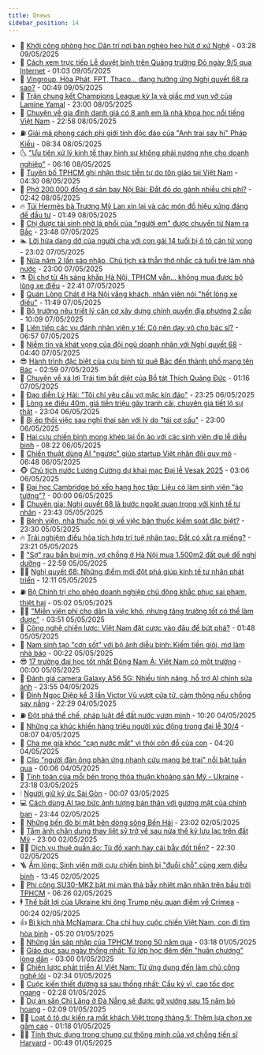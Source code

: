 ```yaml
---
title: Dnews
sidebar_position: 14
---
```


<!-- dantri-dnews:START -->
- 🤠 [Khởi công phòng học Dân trí nơi bản nghèo heo hút ở xứ Nghệ](https://dantri.com.vn/tam-long-nhan-ai/khoi-cong-phong-hoc-dan-tri-noi-ban-ngheo-heo-hut-o-xu-nghe-20250509085706676.htm) - 03:28 09/05/2025
- 🌈 [Cách xem trực tiếp Lễ duyệt binh trên Quảng trường Đỏ ngày 9/5 qua Internet](https://dantri.com.vn/cong-nghe/cach-xem-truc-tiep-le-duyet-binh-tren-quang-truong-do-ngay-95-qua-internet-20250509013752601.htm) - 01:03 09/05/2025
- 🐎 [Vingroup, Hòa Phát, FPT, Thaco... đang hưởng ứng Nghị quyết 68 ra sao?](https://dantri.com.vn/kinh-doanh/vingroup-hoa-phat-fpt-thaco-dang-huong-ung-nghi-quyet-68-ra-sao-20250507213546581.htm) - 00:49 09/05/2025
- 👹 [Trận chung kết Champions League kỳ lạ và giấc mơ vụn vỡ của Lamine Yamal](https://dantri.com.vn/the-thao/tran-chung-ket-champions-league-ky-la-va-giac-mo-vun-vo-cua-lamine-yamal-20250508181244348.htm) - 23:00 08/05/2025
- 🫶 [Chuyện về gia đình danh giá có 8 anh em là nhà khoa học nổi tiếng Việt Nam](https://dantri.com.vn/doi-song/chuyen-ve-gia-dinh-danh-gia-co-8-anh-em-la-nha-khoa-hoc-noi-tieng-viet-nam-20250506233343544.htm) - 22:58 08/05/2025
- ⛽️ [Giải mã phong cách phi giới tính độc đáo của &quot;Anh trai say hi&quot; Pháp Kiều](https://dantri.com.vn/giai-tri/giai-ma-phong-cach-phi-gioi-tinh-doc-dao-cua-anh-trai-say-hi-phap-kieu-20250508103819445.htm) - 08:34 08/05/2025
- 🌜 [&quot;Ưu tiên xử lý kinh tế thay hình sự không phải nương nhẹ cho doanh nghiệp&quot;](https://dantri.com.vn/xa-hoi/uu-tien-xu-ly-kinh-te-thay-hinh-su-khong-phai-nuong-nhe-cho-doanh-nghiep-20250508130136699.htm) - 06:16 08/05/2025
- 💪 [Tuyên bố TPHCM ghi nhận thực tiễn tự do tôn giáo tại Việt Nam](https://dantri.com.vn/xa-hoi/tuyen-bo-tphcm-ghi-nhan-thuc-tien-tu-do-ton-giao-tai-viet-nam-20250508104754890.htm) - 04:30 08/05/2025
- 🎊 [Phở 200.000 đồng ở sân bay Nội Bài: Đắt đỏ do gánh nhiều chi phí?](https://dantri.com.vn/du-lich/pho-200000-dong-o-san-bay-noi-bai-dat-do-do-ganh-nhieu-chi-phi-20250507204901851.htm) - 02:42 08/05/2025
- 🔥 [Túi Hermès bà Trương Mỹ Lan xin lại và các món đồ hiệu xứng đáng để đầu tư](https://dantri.com.vn/giai-tri/tui-hermes-ba-truong-my-lan-xin-lai-va-cac-mon-do-hieu-xung-dang-de-dau-tu-20250428090540842.htm) - 01:49 08/05/2025
- 👀 [Chị được tái sinh nhờ lá phổi của &quot;người em&quot; được chuyển từ Nam ra Bắc](https://dantri.com.vn/suc-khoe/chi-duoc-tai-sinh-nho-la-phoi-cua-nguoi-em-duoc-chuyen-tu-nam-ra-bac-20250507161239611.htm) - 23:48 07/05/2025
- 🏊 [Lời hứa dang dở của người cha với con gái 14 tuổi bị ô tô cán tử vong](https://dantri.com.vn/xa-hoi/loi-hua-dang-do-cua-nguoi-cha-voi-con-gai-14-tuoi-bi-o-to-can-tu-vong-20250507163355112.htm) - 23:02 07/05/2025
- 🥸 [Nửa năm 2 lần sáp nhập, Chủ tịch xã thẫn thờ nhắc cả tuổi trẻ làm nhà nước](https://dantri.com.vn/noi-vu/nua-nam-2-lan-sap-nhap-chu-tich-xa-than-tho-nhac-ca-tuoi-tre-lam-nha-nuoc-20250507152317365.htm) - 23:00 07/05/2025
- ⚗️ [Đi chợ từ 4h sáng khắp Hà Nội, TPHCM vẫn... không mua được bộ lòng xe điếu](https://dantri.com.vn/doi-song/di-cho-tu-4h-sang-khap-ha-noi-tphcm-van-khong-mua-duoc-bo-long-xe-dieu-20250507112536992.htm) - 22:41 07/05/2025
- 🐲 [Quán Lòng Chát ở Hà Nội vắng khách, nhân viên nói &quot;hết lòng xe điếu&quot;](https://dantri.com.vn/du-lich/quan-long-chat-o-ha-noi-vang-khach-nhan-vien-noi-het-long-xe-dieu-20250507182740974.htm) - 11:49 07/05/2025
- 🌁 [Bộ trưởng nêu triết lý căn cơ xây dựng chính quyền địa phương 2 cấp](https://dantri.com.vn/noi-vu/bo-truong-neu-triet-ly-can-co-xay-dung-chinh-quyen-dia-phuong-2-cap-20250507162852723.htm) - 10:09 07/05/2025
- 🧐 [Liên tiếp các vụ đánh nhân viên y tế: Có nên dạy võ cho bác sĩ?](https://dantri.com.vn/phap-luat/lien-tiep-cac-vu-danh-nhan-vien-y-te-co-nen-day-vo-cho-bac-si-20250507134508122.htm) - 06:57 07/05/2025
- 👹 [Niềm tin và khát vọng của đội ngũ doanh nhân với Nghị quyết 68](https://dantri.com.vn/kinh-doanh/niem-tin-va-khat-vong-cua-doi-ngu-doanh-nhan-voi-nghi-quyet-68-20250507080202615.htm) - 04:40 07/05/2025
- 😎 [Hành trình đặc biệt của cựu binh từ quê Bác đến thành phố mang tên Bác](https://dantri.com.vn/xa-hoi/hanh-trinh-dac-biet-cua-cuu-binh-tu-que-bac-den-thanh-pho-mang-ten-bac-20250507093644126.htm) - 02:59 07/05/2025
- 🤭 [Chuyện về xá lợi Trái tim bất diệt của Bồ tát Thích Quảng Đức](https://dantri.com.vn/xa-hoi/chuyen-ve-xa-loi-trai-tim-bat-diet-cua-bo-tat-thich-quang-duc-20250506002025965.htm) - 01:16 07/05/2025
- 🦣 [Đạo diễn Lý Hải: &quot;Tôi chỉ yêu cầu vợ mặc kín đáo&quot;](https://dantri.com.vn/giai-tri/dao-dien-ly-hai-toi-chi-yeu-cau-vo-mac-kin-dao-20250502081433789.htm) - 23:25 06/05/2025
- 🙉 [Lòng xe điếu 40m, giá tiền triệu gây tranh cãi, chuyên gia tiết lộ sự thật](https://dantri.com.vn/doi-song/long-xe-dieu-40m-gia-tien-trieu-gay-tranh-cai-chuyen-gia-tiet-lo-su-that-20250506171410780.htm) - 23:04 06/05/2025
- 🗽 [Bị ép thôi việc sau nghỉ thai sản với lý do &quot;tái cơ cấu&quot;](https://dantri.com.vn/lao-dong-viec-lam/bi-ep-thoi-viec-sau-nghi-thai-san-voi-ly-do-tai-co-cau-20250506101031857.htm) - 23:00 06/05/2025
- 🐻 [Hai cựu chiến binh mong khép lại ồn ào với các sinh viên dịp lễ diễu binh](https://dantri.com.vn/giao-duc/hai-cuu-chien-binh-mong-khep-lai-on-ao-voi-cac-sinh-vien-dip-le-dieu-binh-20250504012741137.htm) - 08:22 06/05/2025
- 🫣 [Chiến thuật dùng AI &quot;ngược&quot; giúp startup Việt nhân đôi quy mô](https://dantri.com.vn/cong-nghe/chien-thuat-dung-ai-nguoc-giup-startup-viet-nhan-doi-quy-mo-20250503165708164.htm) - 06:48 06/05/2025
- 🐵 [Chủ tịch nước Lương Cường dự khai mạc Đại lễ Vesak 2025](https://dantri.com.vn/xa-hoi/chu-tich-nuoc-luong-cuong-du-khai-mac-dai-le-vesak-2025-20250506094012961.htm) - 03:06 06/05/2025
- 🥷 [Đại học Cambridge bỏ xếp hạng học tập: Liệu có làm sinh viên &quot;ảo tưởng&quot;?](https://dantri.com.vn/giao-duc/dai-hoc-cambridge-bo-xep-hang-hoc-tap-lieu-co-lam-sinh-vien-ao-tuong-20250505153434010.htm) - 00:00 06/05/2025
- 🐻 [Chuyên gia: Nghị quyết 68 là bước ngoặt quan trọng với kinh tế tư nhân](https://dantri.com.vn/kinh-doanh/chuyen-gia-nghi-quyet-68-la-buoc-ngoat-quan-trong-voi-kinh-te-tu-nhan-20250506023600625.htm) - 23:43 05/05/2025
- 🥸 [Bệnh viện, nhà thuốc nói gì về việc bán thuốc kiểm soát đặc biệt?](https://dantri.com.vn/suc-khoe/benh-vien-nha-thuoc-noi-gi-ve-viec-ban-thuoc-kiem-soat-dac-biet-20250504132420184.htm) - 23:30 05/05/2025
- 🔥 [Trải nghiệm điều hòa tích hợp trí tuệ nhân tạo: Đắt có xắt ra miếng?](https://dantri.com.vn/cong-nghe/trai-nghiem-dieu-hoa-tich-hop-tri-tue-nhan-tao-dat-co-xat-ra-mieng-20250501160201012.htm) - 23:21 05/05/2025
- 🥰 [&quot;Sợ&quot; rau bẩn bụi mịn, vợ chồng ở Hà Nội mua 1.500m2 đất quê để nghỉ dưỡng](https://dantri.com.vn/doi-song/so-rau-ban-bui-min-vo-chong-o-ha-noi-mua-1500m2-dat-que-de-nghi-duong-20250416150226710.htm) - 22:59 05/05/2025
- 👨‍🏫 [Nghị quyết 68: Những điểm mới đột phá giúp kinh tế tư nhân phát triển](https://dantri.com.vn/kinh-doanh/nghi-quyet-68-nhung-diem-moi-dot-pha-giup-kinh-te-tu-nhan-phat-trien-20250505171645266.htm) - 12:11 05/05/2025
- ⛽️ [Bộ Chính trị cho phép doanh nghiệp chủ động khắc phục sai phạm, thiệt hại](https://dantri.com.vn/xa-hoi/bo-chinh-tri-cho-phep-doanh-nghiep-chu-dong-khac-phuc-sai-pham-thiet-hai-20250505115439279.htm) - 05:02 05/05/2025
- 🧑‍💻 [&quot;Miễn viện phí cho dân là việc khó, nhưng tăng trưởng tốt có thể làm được&quot;](https://dantri.com.vn/xa-hoi/mien-vien-phi-cho-dan-la-viec-kho-nhung-tang-truong-tot-co-the-lam-duoc-20250505104819980.htm) - 03:51 05/05/2025
- 💪 [Công nghệ chiến lược: Việt Nam đặt cược vào đâu để bứt phá?](https://dantri.com.vn/cong-nghe/cong-nghe-chien-luoc-viet-nam-dat-cuoc-vao-dau-de-but-pha-20250503215548589.htm) - 01:48 05/05/2025
- 🔭 [Nam sinh tạo &quot;cơn sốt&quot; với bộ ảnh diễu binh: Kiếm tiền giỏi, mơ làm nhà báo](https://dantri.com.vn/lao-dong-viec-lam/nam-sinh-tao-con-sot-voi-bo-anh-dieu-binh-kiem-tien-gioi-mo-lam-nha-bao-20250505001742898.htm) - 00:22 05/05/2025
- 😎 [17 trường đại học tốt nhất Đông Nam Á: Việt Nam có một trường](https://dantri.com.vn/giao-duc/17-truong-dai-hoc-tot-nhat-dong-nam-a-viet-nam-co-mot-truong-20250502181847635.htm) - 00:00 05/05/2025
- 🦩 [Đánh giá camera Galaxy A56 5G: Nhiều tính năng, hỗ trợ AI chỉnh sửa ảnh](https://dantri.com.vn/cong-nghe/danh-gia-camera-galaxy-a56-5g-nhieu-tinh-nang-ho-tro-ai-chinh-sua-anh-20250504002556785.htm) - 23:55 04/05/2025
- 🐻 [Đinh Ngọc Diệp kể 3 lần Victor Vũ vượt cửa tử, cảm thông nếu chồng say nắng](https://dantri.com.vn/giai-tri/dinh-ngoc-diep-ke-3-lan-victor-vu-vuot-cua-tu-cam-thong-neu-chong-say-nang-20250428172340176.htm) - 22:29 04/05/2025
- ⛽️ [Đột phá thể chế, pháp luật để đất nước vươn mình](https://dantri.com.vn/xa-hoi/dot-pha-the-che-phap-luat-de-dat-nuoc-vuon-minh-20250504171205837.htm) - 10:20 04/05/2025
- 📝 [Những ca khúc khiến hàng triệu người xúc động trong đại lễ 30/4](https://dantri.com.vn/giai-tri/nhung-ca-khuc-khien-hang-trieu-nguoi-xuc-dong-trong-dai-le-304-20250503230831773.htm) - 08:07 04/05/2025
- 💯 [Cha mẹ già khóc &quot;cạn nước mắt&quot; vì thói côn đồ của con](https://dantri.com.vn/phap-luat/cha-me-gia-khoc-can-nuoc-mat-vi-thoi-con-do-cua-con-20250430114620177.htm) - 04:20 04/05/2025
- 🤠 [Clip &quot;người đàn ông phản ứng nhanh cứu mạng bé trai&quot; nổi bật tuần qua](https://dantri.com.vn/cong-nghe/clip-nguoi-dan-ong-phan-ung-nhanh-cuu-mang-be-trai-noi-bat-tuan-qua-20250503024912060.htm) - 00:06 04/05/2025
- 🧐 [Tính toán của mỗi bên trong thỏa thuận khoáng sản Mỹ - Ukraine](https://dantri.com.vn/the-gioi/tinh-toan-cua-moi-ben-trong-thoa-thuan-khoang-san-my-ukraine-20250504060712937.htm) - 23:18 03/05/2025
- 🕯 [Người giữ ký ức Sài Gòn](https://dantri.com.vn/xa-hoi/nguoi-giu-ky-uc-sai-gon-20250425002915306.htm) - 00:07 03/05/2025
- 💻 [Cách dùng AI tạo bức ảnh tượng bán thân với gương mặt của chính bạn](https://dantri.com.vn/cong-nghe/cach-dung-ai-tao-buc-anh-tuong-ban-than-voi-guong-mat-cua-chinh-ban-20250503031418688.htm) - 23:44 02/05/2025
- 🌋 [Những bến đò bí mật bên dòng sông Bến Hải](https://dantri.com.vn/doi-song/nhung-ben-do-bi-mat-ben-dong-song-ben-hai-20250430151747121.htm) - 23:02 02/05/2025
- 🤖 [Tấm ảnh chân dung thay liệt sỹ trở về sau nửa thế kỷ lưu lạc trên đất Mỹ](https://dantri.com.vn/lao-dong-viec-lam/tam-anh-chan-dung-thay-liet-sy-tro-ve-sau-nua-the-ky-luu-lac-tren-dat-my-20250501222916323.htm) - 23:00 02/05/2025
- 🧑‍💻 [Dịch vụ thuê quần áo: Tủ đồ xanh hay cái bẫy đốt tiền?](https://dantri.com.vn/kinh-doanh/dich-vu-thue-quan-ao-tu-do-xanh-hay-cai-bay-dot-tien-20250502000531262.htm) - 22:30 02/05/2025
- 🪜 [Ấm lòng: Sinh viên mời cựu chiến binh bị &quot;đuổi chỗ&quot; cùng xem diễu binh](https://dantri.com.vn/giao-duc/am-long-sinh-vien-moi-cuu-chien-binh-bi-duoi-cho-cung-xem-dieu-binh-20250502203551011.htm) - 13:45 02/05/2025
- 🚀 [Phi công SU30-MK2 bật mí màn thả bẫy nhiệt mãn nhãn trên bầu trời TPHCM](https://dantri.com.vn/xa-hoi/phi-cong-su30-mk2-bat-mi-man-tha-bay-nhiet-man-nhan-tren-bau-troi-tphcm-20250430012334650.htm) - 06:26 02/05/2025
- 🕴 [Thế bất lợi của Ukraine khi ông Trump nêu quan điểm về Crimea](https://dantri.com.vn/the-gioi/the-bat-loi-cua-ukraine-khi-ong-trump-neu-quan-diem-ve-crimea-20250424235154807.htm) - 00:24 02/05/2025
- 👍 [Bi kịch nhà McNamara: Cha chỉ huy cuộc chiến Việt Nam, con đi tìm hòa bình](https://dantri.com.vn/doi-song/bi-kich-nha-mcnamara-cha-chi-huy-cuoc-chien-viet-nam-con-di-tim-hoa-binh-20250501100639878.htm) - 05:20 01/05/2025
- 🥳 [Những lần sáp nhập của TPHCM trong 50 năm qua](https://dantri.com.vn/noi-vu/nhung-lan-sap-nhap-cua-tphcm-trong-50-nam-qua-20250430191833746.htm) - 03:18 01/05/2025
- 🥳 [Giáo dục sau ngày thống nhất: Từ lớp học đêm đến &quot;huân chương&quot; lòng dân](https://dantri.com.vn/giao-duc/giao-duc-sau-ngay-thong-nhat-tu-lop-hoc-dem-den-huan-chuong-long-dan-20250501080602221.htm) - 03:00 01/05/2025
- 🦩 [Chiến lược phát triển AI Việt Nam: Từ ứng dụng đến làm chủ công nghệ lõi](https://dantri.com.vn/cong-nghe/chien-luoc-phat-trien-ai-viet-nam-tu-ung-dung-den-lam-chu-cong-nghe-loi-20250429083100110.htm) - 02:34 01/05/2025
- 🗽 [Cuộc kiến thiết đường sá sau thống nhất: Cầu kỳ vĩ, cao tốc dọc ngang](https://dantri.com.vn/xa-hoi/cuoc-kien-thiet-duong-sa-sau-thong-nhat-cau-ky-vi-cao-toc-doc-ngang-20250428175013475.htm) - 02:28 01/05/2025
- 🤖 [Dự án sân Chi Lăng ở Đà Nẵng sẽ được gỡ vướng sau 15 năm bỏ hoang](https://dantri.com.vn/xa-hoi/du-an-san-chi-lang-o-da-nang-se-duoc-go-vuong-sau-15-nam-bo-hoang-20250429163846309.htm) - 02:09 01/05/2025
- 🧑‍🏫 [Loạt ô tô dự kiến ra mắt khách Việt trong tháng 5: Thêm lựa chọn xe gầm cao](https://dantri.com.vn/o-to-xe-may/loat-o-to-du-kien-ra-mat-khach-viet-trong-thang-5-them-lua-chon-xe-gam-cao-20250430125636000.htm) - 01:18 01/05/2025
- 👨‍🏫 [Tính thực dụng trong chung cư thông minh của vợ chồng tiến sĩ Harvard](https://dantri.com.vn/cong-nghe/tinh-thuc-dung-trong-chung-cu-thong-minh-cua-vo-chong-tien-si-harvard-20250426162029852.htm) - 00:49 01/05/2025<!-- dantri-dnews:END -->
